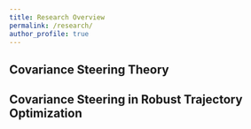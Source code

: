 ```yaml
---
title: Research Overview
permalink: /research/
author_profile: true
---
```


## Covariance Steering Theory

## Covariance Steering in Robust Trajectory Optimization
